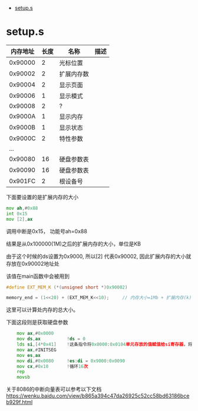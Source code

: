 - [setup.s](#setups)

# setup.s


|内存地址|长度|名称|描述|
|--|--|--|--|
|0x90000|2|光标位置||
|0x90002|2|扩展内存数||
|0x90004|2|显示页面||
|0x90006|1|显示模式||
|0x90008|2|?||
|0x9000A|1|显示内存||
|0x9000B|1|显示状态||
|0x9000C|2|特性参数||
|...||||
|0x90080|16|硬盘参数表||
|0x90090|16|硬盘参数表||
|0x901FC|2|根设备号||

下面要设置的是扩展内存的大小
```asm
mov	ah,#0x88
int	0x15
mov	[2],ax
```




调用中断是0x15， 功能号ah=0x88

结果是从0x100000(1M)之后的扩展内存的大小，单位是KB

由于这个时候的ds设置为0x9000, 所以[2] 代表0x90002, 因此扩展内存的大小就存放在0x90002地址处

该值在main函数中会被用到

```c
#define EXT_MEM_K (*(unsigned short *)0x90002)

memory_end = (1<<20) + (EXT_MEM_K<<10);     // 内存大小=1Mb + 扩展内存(k)* 1kb（1024 byte)
```

这里可以计算处内存的总大小。


下面这段则是获取硬盘参数
```asm
	mov	ax,#0x0000
	mov	ds,ax          !ds = 0
	lds	si,[4*0x41]    !这条指令将0x0000:0x0104单元存放的值赋值给si寄存器，将0x0000:0x0106单元存放的值赋给ds寄存器
	mov	ax,#INITSEG
	mov	es,ax
	mov	di,#0x0080     !es:di = 0x9000:0x0090
	mov	cx,#0x10       !循环16次
	rep
	movsb
```    
关于8086的中断向量表可以参考以下文档
https://wenku.baidu.com/view/b865a394c47da26925c52cc58bd63186bceb929f.html